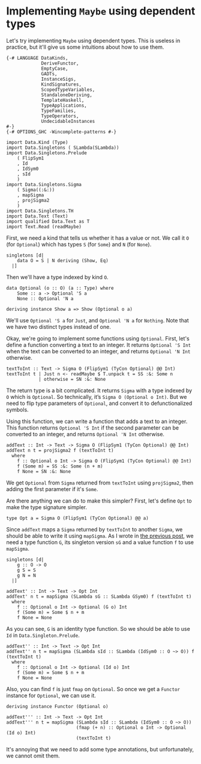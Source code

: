 # Implementing `Maybe` using dependent types

Let's try implementing `Maybe` using dependent types. This is useless in practice, but it'll give us some intuitions about how to use them.

```
{-# LANGUAGE DataKinds,
             DeriveFunctor,
             EmptyCase,
             GADTs,
             InstanceSigs,
             KindSignatures,
             ScopedTypeVariables,
             StandaloneDeriving,
             TemplateHaskell,
             TypeApplications,
             TypeFamilies,
             TypeOperators,
             UndecidableInstances
#-}
{-# OPTIONS_GHC -Wincomplete-patterns #-}

import Data.Kind (Type)
import Data.Singletons ( SLambda(SLambda))
import Data.Singletons.Prelude
    ( FlipSym1
    , Id
    , IdSym0
    , sId
    )
import Data.Singletons.Sigma
    ( Sigma((:&:))
    , mapSigma
    , projSigma2
    )
import Data.Singletons.TH
import Data.Text (Text)
import qualified Data.Text as T
import Text.Read (readMaybe)
```

First, we need a kind that tells us whether it has a value or not. We call it `O` (for `Optional`) which has types `S` (for `Some`) and `N` (for `None`).

```
singletons [d|
    data O = S | N deriving (Show, Eq)
  |]
```

Then we'll have a type indexed by kind `O`.

```
data Optional (o :: O) (a :: Type) where
    Some :: a -> Optional 'S a
    None :: Optional 'N a

deriving instance Show a => Show (Optional o a)
```

We'll use `Optional 'S a` for `Just`, and `Optional 'N a` for `Nothing`. Note that we have two distinct types instead of one.

Okay, we're going to implement some functions using `Optional`. First, let's define a function converting a text to an integer. It returns `Optional 'S Int` when the text can be converted to an integer, and returns `Optional 'N Int` otherwise.

```
textToInt :: Text -> Sigma O (FlipSym1 (TyCon Optional) @@ Int)
textToInt t | Just n <- readMaybe $ T.unpack t = SS :&: Some n
            | otherwise = SN :&: None
```

The return type is a bit complicated. It returns `Sigma` with a type indexed by `O` which is `Optional`. So technically, it’s `Sigma O (Optional o Int)`. But we need to flip type parameters of `Optional`, and convert it to defunctionalized symbols.

Using this function, we can write a function that adds a text to an integer. This function returns `Optional 'S Int` if the second parameter can be converted to an integer, and returns `Optional 'N Int` otherwise.

```
addText :: Int -> Text -> Sigma O (FlipSym1 (TyCon Optional) @@ Int)
addText n t = projSigma2 f (textToInt t)
  where
    f :: Optional o Int -> Sigma O (FlipSym1 (TyCon Optional) @@ Int)
    f (Some m) = SS :&: Some (n + m)
    f None = SN :&: None
```

We get `Optional` from `Sigma` returned from `textToInt` using `projSigma2`, then adding the first parameter if it's `Some`.

Are there anything we can do to make this simpler? First, let's define `Opt` to make the type signature simpler.

```
type Opt a = Sigma O (FlipSym1 (TyCon Optional) @@ a)
```

Since `addText` maps a `Sigma` returned by `textToInt` to another `Sigma`, we should be able to write it using `mapSigma`. As I wrote in [the previous post](../10/sigma2.html), we need a type function `G`, its singleton version `sG` and a value function `f` to use `mapSigma`.

```
singletons [d|
    g :: O -> O
    g S = S
    g N = N
  |]

addText' :: Int -> Text -> Opt Int
addText' n t = mapSigma (SLambda sG :: SLambda GSym0) f (textToInt t)
  where
    f :: Optional o Int -> Optional (G o) Int
    f (Some m) = Some $ n + m
    f None = None
```

As you can see, `G` is an identity type function. So we should be able to use `Id` in `Data.Singleton.Prelude`.

```
addText'' :: Int -> Text -> Opt Int
addText'' n t = mapSigma (SLambda sId :: SLambda (IdSym0 :: O ~> O)) f (textToInt t)
  where
    f :: Optional o Int -> Optional (Id o) Int
    f (Some m) = Some $ n + m
    f None = None
```

Also, you can find `f` is just `fmap` on `Optional`.  So once we get a `Functor` instance for `Optional`, we can use it.

```
deriving instance Functor (Optional o)

addText''' :: Int -> Text -> Opt Int
addText''' n t = mapSigma (SLambda sId :: SLambda (IdSym0 :: O ~> O))
                          (fmap (+ n) :: Optional o Int -> Optional (Id o) Int)
                          (textToInt t)
```

It's annoying that we need to add some type annotations, but unfortunately, we cannot omit them.
